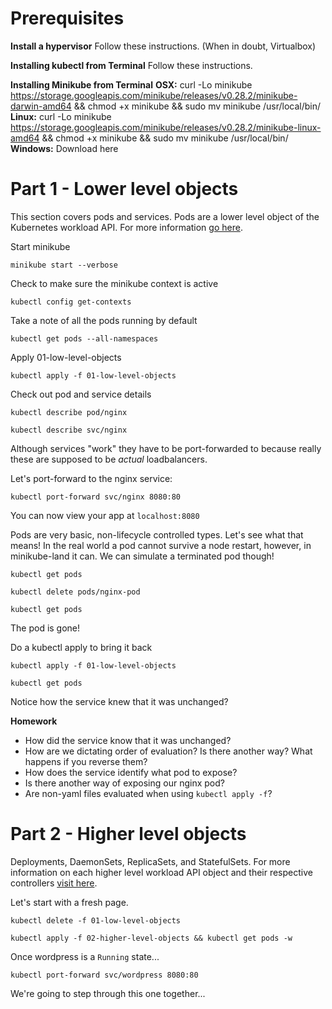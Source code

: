 # Prerequisites

**Install a hypervisor**
Follow these instructions. (When in doubt, Virtualbox)

**Installing kubectl from Terminal**
Follow these instructions.

**Installing Minikube from Terminal**
**OSX:** curl -Lo minikube https://storage.googleapis.com/minikube/releases/v0.28.2/minikube-darwin-amd64 && chmod +x minikube && sudo mv minikube /usr/local/bin/
**Linux:** curl -Lo minikube https://storage.googleapis.com/minikube/releases/v0.28.2/minikube-linux-amd64 && chmod +x minikube && sudo mv minikube /usr/local/bin/
**Windows:** Download here

# Part 1 - Lower level objects

This section covers pods and services. Pods are a lower level object of the Kubernetes workload API. For more information [go here](https://kubernetes.io/docs/concepts/workloads/pods/pod-overview/).

Start minikube 

`minikube start --verbose`

Check to make sure the minikube context is active

`kubectl config get-contexts`

Take a note of all the pods running by default

`kubectl get pods --all-namespaces`

Apply 01-low-level-objects

`kubectl apply -f 01-low-level-objects`

Check out pod and service details

`kubectl describe pod/nginx`

`kubectl describe svc/nginx`

Although services "work" they have to be port-forwarded to because really these are supposed to be _actual_ loadbalancers.

Let's port-forward to the nginx service:

`kubectl port-forward svc/nginx 8080:80`

You can now view your app at `localhost:8080`

Pods are very basic, non-lifecycle controlled types. Let's see what that means! In the real world a pod cannot survive a node restart, however, in minikube-land it can. We can simulate a terminated pod though!

`kubectl get pods`

`kubectl delete pods/nginx-pod`

`kubectl get pods`

The pod is gone!

Do a kubectl apply to bring it back

`kubectl apply -f 01-low-level-objects`

`kubectl get pods`

Notice how the service knew that it was unchanged?

**Homework**
* How did the service know that it was unchanged?
* How are we dictating order of evaluation? Is there another way? What happens if you reverse them?
* How does the service identify what pod to expose?
* Is there another way of exposing our nginx pod?
* Are non-yaml files evaluated when using `kubectl apply -f`?

# Part 2 - Higher level objects

Deployments, DaemonSets, ReplicaSets, and StatefulSets. For more information on each higher level workload API object and their respective controllers [visit here](https://kubernetes.io/docs/concepts/workloads/controllers/replicaset/).

Let's start with a fresh page.

`kubectl delete -f 01-low-level-objects`

`kubectl apply -f 02-higher-level-objects && kubectl get pods -w`

Once wordpress is a `Running` state...

`kubectl port-forward svc/wordpress 8080:80`

We're going to step through this one together...